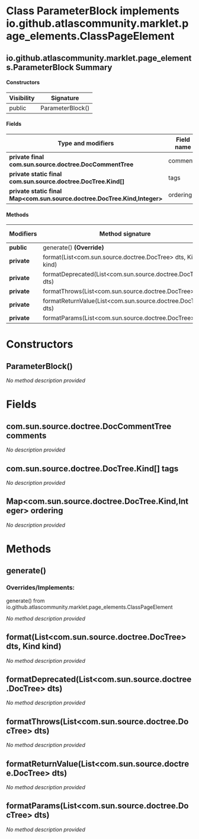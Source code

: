 Class ParameterBlock implements io.github.atlascommunity.marklet.page_elements.ClassPageElement
===============================================================================================


io.github.atlascommunity.marklet.page_elements.ParameterBlock Summary
-------
#### Constructors
| Visibility | Signature        |
| ---------- | ---------------- |
| public     | ParameterBlock() |
#### Fields
| Type and modifiers                                                        | Field name |
| ------------------------------------------------------------------------- | ---------- |
| **private final com.sun.source.doctree.DocCommentTree**                   | comments   |
| **private static final com.sun.source.doctree.DocTree.Kind[]**            | tags       |
| **private static final Map<com.sun.source.doctree.DocTree.Kind,Integer>** | ordering   |
#### Methods
| Modifiers   | Method signature                                            | Return type |
| ----------- | ----------------------------------------------------------- | ----------- |
| **public**  | generate() **(Override)**                                   | String      |
| **private** | format(List<com.sun.source.doctree.DocTree> dts, Kind kind) | String      |
| **private** | formatDeprecated(List<com.sun.source.doctree.DocTree> dts)  | String      |
| **private** | formatThrows(List<com.sun.source.doctree.DocTree> dts)      | String      |
| **private** | formatReturnValue(List<com.sun.source.doctree.DocTree> dts) | String      |
| **private** | formatParams(List<com.sun.source.doctree.DocTree> dts)      | String      |

Constructors
============
ParameterBlock()
----------------
*No method description provided*


Fields
======
com.sun.source.doctree.DocCommentTree comments
----------------------------------------------
*No description provided*


com.sun.source.doctree.DocTree.Kind[] tags
------------------------------------------
*No description provided*


Map<com.sun.source.doctree.DocTree.Kind,Integer> ordering
-----------------------------------------------------------------------------
*No description provided*


Methods
=======
generate()
----------
### Overrides/Implements:
generate() from io.github.atlascommunity.marklet.page_elements.ClassPageElement

*No method description provided*


format(List<com.sun.source.doctree.DocTree> dts, Kind kind)
-----------------------------------------------------------
*No method description provided*


formatDeprecated(List<com.sun.source.doctree.DocTree> dts)
----------------------------------------------------------
*No method description provided*


formatThrows(List<com.sun.source.doctree.DocTree> dts)
------------------------------------------------------
*No method description provided*


formatReturnValue(List<com.sun.source.doctree.DocTree> dts)
-----------------------------------------------------------
*No method description provided*


formatParams(List<com.sun.source.doctree.DocTree> dts)
------------------------------------------------------
*No method description provided*


